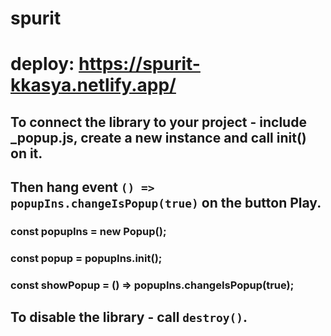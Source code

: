 # spurit
# deploy: https://spurit-kkasya.netlify.app/
## To connect the library to your project - include _popup.js, create a new instance and call init() on it. 
## Then hang event `() => popupIns.changeIsPopup(true)` on the button Play.
###  const popupIns = new Popup();
###  const popup = popupIns.init();
###  const showPopup = () => popupIns.changeIsPopup(true);

## To disable the library - call `destroy()`.
